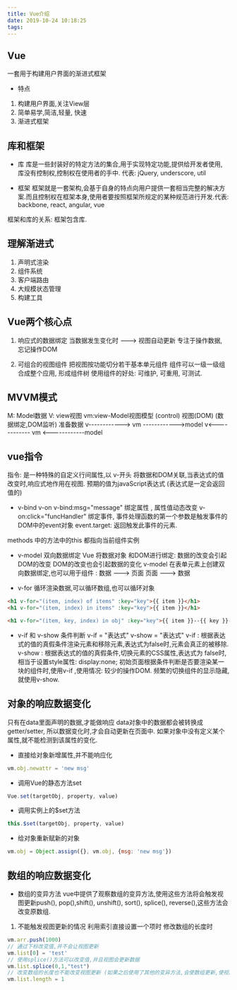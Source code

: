 ```yaml
---
title: Vue介绍
date: 2019-10-24 10:18:25
tags:
---
```

## Vue
一套用于构建用户界面的渐进式框架
* 特点
1. 构建用户界面,关注View层
2. 简单易学,简洁,轻量, 快速
3. 渐进式框架
## 库和框架
* 库
库是一些封装好的特定方法的集合,用于实现特定功能,提供给开发者使用, 库没有控制权,控制权在使用者的手中. 代表: jQuery, underscore, util

* 框架
框架就是一套架构,会基于自身的特点向用户提供一套相当完整的解决方案.而且控制权在框架本身,使用者要按照框架所规定的某种规范进行开发.代表: backbone, react, angular, vue

框架和库的关系: 框架包含库.
## 理解渐进式
1. 声明式渲染
2. 组件系统
3. 客户端路由
4. 大规模状态管理
5. 构建工具

## Vue两个核心点
1. 响应式的数据绑定
    当数据发生变化时 ---> 视图自动更新
    专注于操作数据, 忘记操作DOM

2. 可组合的视图组件
    把视图按功能切分若干基本单元组件
    组件可以一级一级组合成整个应用, 形成组件树
    使用组件的好处: 可维护, 可重用, 可测试.

## MVVM模式
M: Model数据
V: view视图
vm:view-Model视图模型 (control)
视图(DOM) (数据绑定,DOM监听)     准备数据
v------------> vm ------------>model
v<------------ vm <------------model

## vue指令
指令: 是一种特殊的自定义行间属性,以 v-开头
    将数据和DOM关联,当表达式的值改变时,响应式地作用在视图.
    预期的值为javaScript表达式 (表达式是一定会返回值的)
* v-bind v-on
v-bind:msg="message" 绑定属性 , 属性值动态改变
v-on:click="funcHandler" 绑定事件, 事件处理函数的第一个参数是触发事件的DOM中的event对象
                                    event.target: 返回触发此事件的元素.

methods 中的方法中的this 都指向当前组件实例

* v-model
双向数据绑定
Vue 将数据对象 和DOM进行绑定:
    数据的改变会引起DOM的改变
    DOM的改变也会引起数据的变化
v-model 
    在表单元素上创建双向数据绑定,也可以用于组件 : 
        数据 ---> 页面
        页面 ---> 数据

* v-for
循环渲染数据,可以循环数组,也可以循环对象
```html
<h1 v-for="(item, index) of items" :key="key">{{ item }}</h1>
<h1 v-for="(item, index) in items" :key="key">{{ item }}</h1>

<h1 v-for="(item, key, index) in obj" :key="key">{{ item }}--{{ key }}--{{ index }}</h1>
```
* v-if 和 v-show
条件判断
v-if = "表达式"
v-show = "表达式"
v-if : 根据表达式的值的真假条件渲染元素和移除元素,表达式为false时,元素会真正的被移除. 
v-show : 根据表达式的值的真假条件,切换元素的CSS属性,表达式为 false时, 相当于设置style属性: display:none;
初始页面根据条件判断是否要渲染某一块的组件时,使用v-if ,使用情况: 较少的操作DOM.
频繁的切换组件的显示隐藏,就使用v-show.

## 对象的响应数据变化
只有在data里面声明的数据,才能做响应
data对象中的数据都会被转换成 getter/setter, 所以数据变化时,才会自动更新在页面中.
如果对象中没有定义某个属性,就不能检测到该属性的变化.
* 直接给对象新增属性,并不能响应化
```js
vm.obj.newattr = 'new msg'
```

* 调用Vue的静态方法set
```js
Vue.set(targetObj, property, value)
```
* 调用实例上的$set方法
```js
this.$set(targetObj, property, value)
```
* 给对象重新赋新的对象
```js
vm.obj = Object.assign({}, vm.obj, {msg: 'new msg'})
```
## 数组的响应数据变化
* 数组的变异方法
vue中提供了观察数组的变异方法,使用这些方法将会触发视图更新push(), pop(),shift(), unshift(), sort(), splice(), reverse(),这些方法会改变原数组.
1. 不能触发视图更新的情况
利用索引直接设置一个项时
修改数组的长度时
```js
vm.arr.push(1000)
// 通过下标改变值,并不会让视图更新
vm.list[0] = 'test'
// 使用splice()方法可以改变值,并且视图会更新数据
vm.list.splice(0,1,"test")
// 改变数组的长度也不能改变视图更新 (如果之后使用了其他的变异方法,会使数组更新,使视图更新)
vm.list.length = 1
```